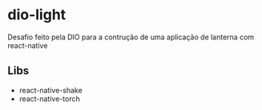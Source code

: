 # dio-light

Desafio feito pela DIO para a contrução de uma aplicação de lanterna com react-native 

## Libs

- react-native-shake  
- react-native-torch
